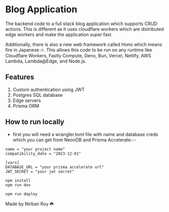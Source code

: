 # Blog Application

The backend code to a full stack blog application which supports CRUD actions. This is different as it uses cloudflare workers which are distributed edge workers and make the application super fast.

Additionally, there is also a new web framework called Hono which means fire in Japanese 🔥. This allows this code to be run on any runtime like Cloudflare Workers, Fastly Compute, Deno, Bun, Vercel, Netlify, AWS Lambda, Lambda@Edge, and Node.js.

## Features

1. Custom authentication using JWT
2. Postgres SQL database
3. Edge servers
4. Prisma ORM

## How to run locally

- first you will need a wrangler.toml file with name and database creds which you can get from NeonDB and Prisma Accelerate:--

```
name = "your project name"
compatibility_date = "2023-12-01"

[vars]
DATABASE_URL = "your prisma accelerate url"
JWT_SECRET = "your jwt secret"

```

```
npm install
npm run dev
```

```
npm run deploy
```

Made by Nirban Roy ☘️
